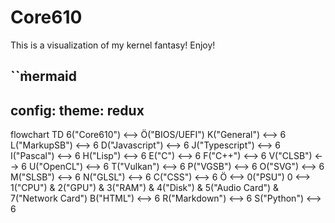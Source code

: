 # Core610

This is a visualization of my kernel fantasy!
Enjoy!

``m̀ermaid
---
config:
  theme: redux
---
flowchart TD
    6("Core610") <--> Ö("BIOS/UEFI")
    K("General") <--> 6
    L("MarkupSB") <--> 6
    D("Javascript") <--> 6
    J("Typescript") <--> 6
    I("Pascal") <--> 6
    H("Lisp") <--> 6
    E("C") <--> 6
    F("C++") <--> 6
    V("CLSB") <--> 6
    U("OpenCL") <--> 6
    T("Vulkan") <--> 6
    P("VGSB") <--> 6
    O("SVG") <--> 6
    M("SLSB") <--> 6
    N("GLSL") <--> 6
    C("CSS") <--> 6
    Ö <--> 0("PSU")
    0 <--> 1("CPU") & 2("GPU") & 3("RAM") & 4("Disk") & 5("Audio Card") & 7("Network Card")
    B("HTML") <--> 6
    R("Markdown") <--> 6
    S("Python") <--> 6
```

